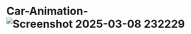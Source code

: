 # Car-Animation-![Screenshot 2025-03-08 232229](https://github.com/user-attachments/assets/0e873b2e-5b83-4f95-abe9-484963b6cebc)

